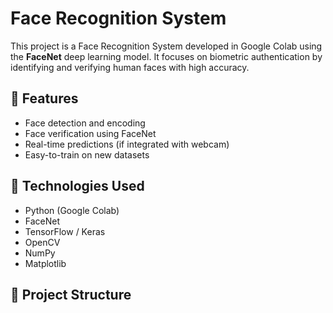 # Face Recognition System

This project is a Face Recognition System developed in Google Colab using the **FaceNet** deep learning model. 
It focuses on biometric authentication by identifying and verifying human faces with high accuracy.

## 🚀 Features
- Face detection and encoding
- Face verification using FaceNet
- Real-time predictions (if integrated with webcam)
- Easy-to-train on new datasets

## 🧠 Technologies Used
- Python (Google Colab)
- FaceNet
- TensorFlow / Keras
- OpenCV
- NumPy
- Matplotlib

## 📁 Project Structure
